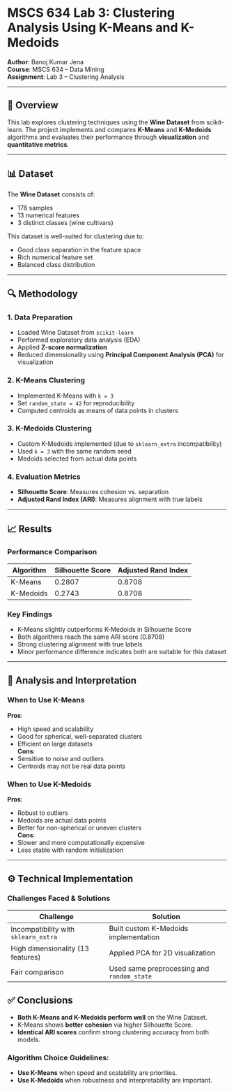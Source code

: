 # MSCS 634 Lab 3: Clustering Analysis Using K-Means and K-Medoids

**Author**: Banoj Kumar Jena  
**Course**: MSCS 634 – Data Mining  
**Assignment**: Lab 3 – Clustering Analysis  

---

## 📘 Overview

This lab explores clustering techniques using the **Wine Dataset** from scikit-learn. The project implements and compares **K-Means** and **K-Medoids** algorithms and evaluates their performance through **visualization** and **quantitative metrics**.

---

## 📊 Dataset

The **Wine Dataset** consists of:
- 178 samples
- 13 numerical features
- 3 distinct classes (wine cultivars)

This dataset is well-suited for clustering due to:
- Good class separation in the feature space
- Rich numerical feature set
- Balanced class distribution

---

## 🔍 Methodology

### 1. Data Preparation
- Loaded Wine Dataset from `scikit-learn`
- Performed exploratory data analysis (EDA)
- Applied **Z-score normalization**
- Reduced dimensionality using **Principal Component Analysis (PCA)** for visualization

### 2. K-Means Clustering
- Implemented K-Means with `k = 3`
- Set `random_state = 42` for reproducibility
- Computed centroids as means of data points in clusters

### 3. K-Medoids Clustering
- Custom K-Medoids implemented (due to `sklearn_extra` incompatibility)
- Used `k = 3` with the same random seed
- Medoids selected from actual data points

### 4. Evaluation Metrics
- **Silhouette Score**: Measures cohesion vs. separation
- **Adjusted Rand Index (ARI)**: Measures alignment with true labels

---

## 📈 Results

### Performance Comparison

| Algorithm   | Silhouette Score | Adjusted Rand Index |
|-------------|------------------|----------------------|
| K-Means     | 0.2807           | 0.8708               |
| K-Medoids   | 0.2743           | 0.8708               |

### Key Findings
- K-Means slightly outperforms K-Medoids in Silhouette Score
- Both algorithms reach the same ARI score (0.8708)
- Strong clustering alignment with true labels
- Minor performance difference indicates both are suitable for this dataset

---

## 🧠 Analysis and Interpretation

### When to Use K-Means
**Pros**:
- High speed and scalability
- Good for spherical, well-separated clusters
- Efficient on large datasets  
**Cons**:
- Sensitive to noise and outliers
- Centroids may not be real data points

### When to Use K-Medoids
**Pros**:
- Robust to outliers
- Medoids are actual data points
- Better for non-spherical or uneven clusters  
**Cons**:
- Slower and more computationally expensive
- Less stable with random initialization

---

## ⚙️ Technical Implementation

### Challenges Faced & Solutions

| Challenge | Solution |
|----------|----------|
| Incompatibility with `sklearn_extra` | Built custom K-Medoids implementation |
| High dimensionality (13 features) | Applied PCA for 2D visualization |
| Fair comparison | Used same preprocessing and `random_state` |


## ✅ Conclusions

- **Both K-Means and K-Medoids perform well** on the Wine Dataset.
- K-Means shows **better cohesion** via higher Silhouette Score.
- **Identical ARI scores** confirm strong clustering accuracy from both models.

### Algorithm Choice Guidelines:
- **Use K-Means** when speed and scalability are priorities.
- **Use K-Medoids** when robustness and interpretability are important.


